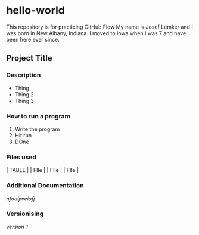 # hello-world
This repository is for practicing GitHub Flow
My name is Josef Lemker and I was born in New Albany, Indiana. I moved to Iowa when I was 7 and have been here ever since.

## Project Title

### Description
- Thing
- Thing 2
- Thing 3

### How to run a program

1. Write the program
2. Hit run
3. DOne

### Files used
| TABLE |
| FIle | 
| FIle | 
| FIle |

### Additional Documentation
*nfoaijweiofj*

### Versionising
*version 1*
